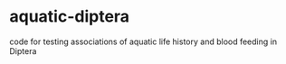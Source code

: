 # aquatic-diptera

code for testing associations of aquatic life history and blood feeding in Diptera

